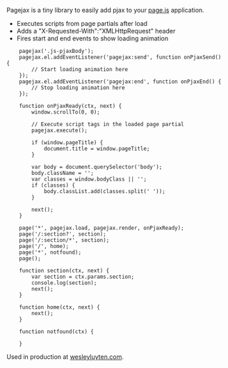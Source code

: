 Pagejax is a tiny library to easily add pjax to your [page.js](https://github.com/visionmedia/page.js) application.

- Executes scripts from page partials after load
- Adds a "X-Requested-With":"XMLHttpRequest" header
- Fires start and end events to show loading animation

```
	pagejax('.js-pjaxBody');
	pagejax.el.addEventListener('pagejax:send', function onPjaxSend() {
		// Start loading animation here
	});
	pagejax.el.addEventListener('pagejax:end', function onPjaxEnd() {
		// Stop loading animation here
	});

	function onPjaxReady(ctx, next) {
		window.scrollTo(0, 0);

		// Execute script tags in the loaded page partial
		pagejax.execute();

		if (window.pageTitle) {
			document.title = window.pageTitle;
		}

		var body = document.querySelector('body');
		body.className = '';
		var classes = window.bodyClass || '';
		if (classes) {
			body.classList.add(classes.split(' '));
		}

		next();
	}

	page('*', pagejax.load, pagejax.render, onPjaxReady);
	page('/:section?', section);
	page('/:section/*', section);
	page('/', home);
	page('*', notfound);
	page();

	function section(ctx, next) {
		var section = ctx.params.section;
		console.log(section);
		next();
	}

	function home(ctx, next) {
		next();
	}

	function notfound(ctx) {

	}
```

Used in production at [wesleyluyten.com](https://wesleyluyten.com).
